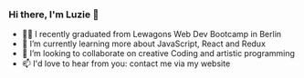 ### Hi there, I'm Luzie 👋

- 👩‍💻 I recently graduated from Lewagons Web Dev Bootcamp in Berlin
- 🌱 I’m currently learning more about JavaScript, React and Redux
- 👯 I’m looking to collaborate on creative Coding and artistic programming 
- 📫 I'd love to hear from you: contact me via my website
